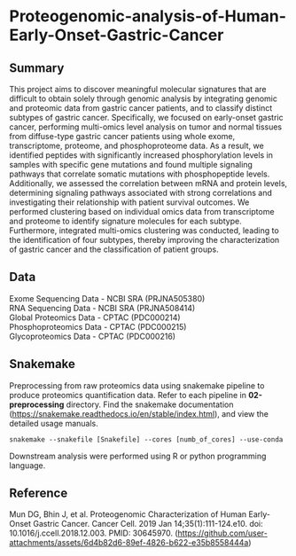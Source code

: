 # Proteogenomic-analysis-of-Human-Early-Onset-Gastric-Cancer


Summary
-------

This project aims to discover meaningful molecular signatures that are difficult to obtain solely through genomic analysis by integrating genomic and proteomic data from gastric cancer patients, and to classify distinct subtypes of gastric cancer. Specifically, we focused on early-onset gastric cancer, performing multi-omics level analysis on tumor and normal tissues from diffuse-type gastric cancer patients using whole exome, transcriptome, proteome, and phosphoproteome data. As a result, we identified peptides with significantly increased phosphorylation levels in samples with specific gene mutations and found multiple signaling pathways that correlate somatic mutations with phosphopeptide levels. Additionally, we assessed the correlation between mRNA and protein levels, determining signaling pathways associated with strong correlations and investigating their relationship with patient survival outcomes. We performed clustering based on individual omics data from transcriptome and proteome to identify signature molecules for each subtype. Furthermore, integrated multi-omics clustering was conducted, leading to the identification of four subtypes, thereby improving the characterization of gastric cancer and the classification of patient groups.

Data
-----------

Exome Sequencing Data - NCBI SRA (PRJNA505380)  
RNA Sequencing Data - NCBI SRA (PRJNA508414)  
Global Proteomics Data - CPTAC (PDC000214)  
Phosphoproteomics Data - CPTAC (PDC000215)  
Glycoproteomics Data - CPTAC (PDC000216)



Snakemake
-----------

Preprocessing from raw proteomics data using snakemake pipeline to produce proteomics quantification data. Refer to each pipeline in **02-preprocessing** directory.
Find the snakemake documentation (https://snakemake.readthedocs.io/en/stable/index.html), and view the detailed usage manuals.

    snakemake --snakefile [Snakefile] --cores [numb_of_cores] --use-conda

Downstream analysis were performed using R or python programming language.


Reference
-------

Mun DG, Bhin J, et al. Proteogenomic Characterization of Human Early-Onset Gastric Cancer. Cancer Cell. 2019 Jan 14;35(1):111-124.e10. doi: 10.1016/j.ccell.2018.12.003. PMID: 30645970.
(https://github.com/user-attachments/assets/6d4b82d6-89ef-4826-b622-e35b8558444a)
